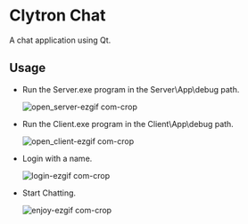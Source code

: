 # Clytron Chat
A chat application using Qt.

## Usage
- Run the Server.exe program in the Server\App\debug path.
  
  ![open_server-ezgif com-crop](https://github.com/user-attachments/assets/c519be50-f598-409d-b525-0af5a555a008)
- Run the Client.exe program in the Client\App\debug path.
  
  ![open_client-ezgif com-crop](https://github.com/user-attachments/assets/908a5df5-016f-4d09-ad9b-8f14d3d25e98)
- Login with a name.
  
  ![login-ezgif com-crop](https://github.com/user-attachments/assets/ed6a34bb-73e4-4a16-848d-f99a86b7b933)
- Start Chatting.
  
  ![enjoy-ezgif com-crop](https://github.com/user-attachments/assets/8b9d58c1-2f9a-44b9-ada7-40c25999f226)
